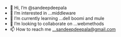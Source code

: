 - 👋 Hi, I’m @sandeepdeepala
- 👀 I’m interested in ...middleware 
- 🌱 I’m currently learning ...dell boomi and mule
- 💞️ I’m looking to collaborate on ...webmethods
- 📫 How to reach me ...sandeepdeepala@gmail.com

<!---
sandeepdeepala/sandeepdeepala is a ✨ special ✨ repository because its `README.md` (this file) appears on your GitHub profile.
You can click the Preview link to take a look at your changes.
--->
